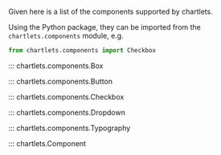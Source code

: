 Given here is a list of the components supported by chartlets.

Using the Python package, they can be imported from the `chartlets.components` 
module, e.g.

```python
from chartlets.components import Checkbox
```

::: chartlets.components.Box

::: chartlets.components.Button

::: chartlets.components.Checkbox

::: chartlets.components.Dropdown

::: chartlets.components.Typography


::: chartlets.Component

